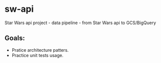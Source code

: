 # sw-api
Star Wars api project - data pipeline - from Star Wars api to GCS/BigQuery  

## Goals:

* Pratice architecture patters.
* Practice unit tests usage.
